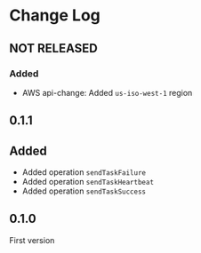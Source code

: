 # Change Log

## NOT RELEASED

### Added

- AWS api-change: Added `us-iso-west-1` region

## 0.1.1

## Added

- Added operation `sendTaskFailure`
- Added operation `sendTaskHeartbeat`
- Added operation `sendTaskSuccess`
## 0.1.0

First version
